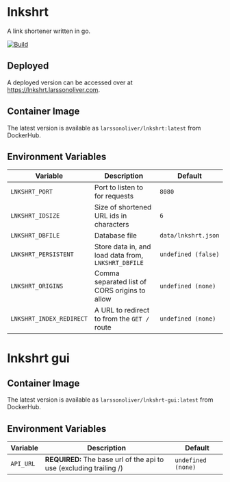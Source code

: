 # lnkshrt

A link shortener written in go. 

[![Build](https://github.com/LarssonOliver/lnkshrt/actions/workflows/build.yaml/badge.svg)](https://github.com/LarssonOliver/lnkshrt/actions/workflows/build.yaml)

## Deployed
A deployed version can be accessed over at https://lnkshrt.larssonoliver.com.

## Container Image
The latest version is available as `larssonoliver/lnkshrt:latest` from DockerHub.

## Environment Variables
| Variable | Description | Default |
| - | - | - |
| `LNKSHRT_PORT` | Port to listen to for requests | `8080` |
| `LNKSHRT_IDSIZE` | Size of shortened URL ids in characters | `6` |
| `LNKSHRT_DBFILE` | Database file | `data/lnkshrt.json` |
| `LNKSHRT_PERSISTENT` | Store data in, and load data from, `LNKSHRT_DBFILE` | `undefined (false)` | 
| `LNKSHRT_ORIGINS` | Comma separated list of CORS origins to allow | `undefined (none)` | 
| `LNKSHRT_INDEX_REDIRECT` | A URL to redirect to from the `GET /` route | `undefined (none)` |

# lnkshrt gui

## Container Image
The latest version is available as `larssonoliver/lnkshrt-gui:latest` from DockerHub.

## Environment Variables
| Variable | Description | Default |
| - | - | - |
| `API_URL` | **REQUIRED:** The base url of the api to use (excluding trailing /) | `undefined (none)` |
